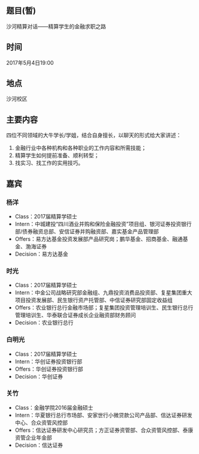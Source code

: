 ## 题目(暂)
沙河精算对话——精算学生的金融求职之路
## 时间
2017年5月4日19:00
## 地点
沙河校区
## 主要内容
四位不同领域的大牛学长/学姐，结合自身擅长，以聊天的形式给大家讲述：
1. 金融行业中各种机构和各种职业的工作内容和所需技能；
2. 精算学生如何提前准备、顺利转型；
3. 找实习、找工作的实用技巧。
## 嘉宾
### 杨洋
- Class：2017届精算学硕士
- Intern：中城建投“四川酒业并购和保险金融投资”项目组、银河证券投资银行部/债券融资总部、安信证券并购融资部、嘉实基金产品管理部
- Offers：易方达基金投资发展部产品研究岗；鹏华基金、招商基金、融通基金、渤海证券
- Decision：易方达基金
### 时光
- Class：2017届精算学硕士
- Intern：中金公司战略研究部金融组、九鼎投资消费品投资部、复星集团重大项目投资发展部、民生银行资产托管部、中信证券研究部固定收益组
- Offers：农业银行总行金融市场部；复星集团投资管理培训生、民生银行总行管理培训生、华泰联合证券成长企业融资部财务顾问
- Decision：农业银行总行
### 白明光
- Class：2017届精算学硕士
- Intern：华创证券投资银行部
- Offers：华创证券投资银行部
- Decision：华创证券
### 关竹
- Class：金融学院2016届金融硕士
- Intern：华夏银行总行市场部、安家世行小微贷款公司产品部、信达证券研发中心、合众资管风控部
- Offers：信达证券研发中心研究员；方正证券资管部、合众资管风控部、泰康资管企业年金部
- Decision：信达证券
